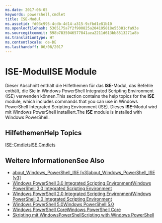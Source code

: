 ```yaml
---
ms.date: 2017-06-05
keywords: powershell,cmdlet
title: ISE-Modul
ms.assetid: fd03c995-4cdb-4d14-a315-9cfbd1e81b10
ms.openlocfilehash: 5305175a7f2f900825a204105818e55381cfa93e
ms.sourcegitcommit: 598b7835046577841aea2211d613bb8513271a8b
ms.translationtype: HT
ms.contentlocale: de-DE
ms.lasthandoff: 06/08/2017
---
```

# <a name="ise-module"></a><span data-ttu-id="82836-103">ISE-Modul</span><span class="sxs-lookup"><span data-stu-id="82836-103">ISE Module</span></span>
<span data-ttu-id="82836-104">Dieser Abschnitt enthält die Hilfethemen für das **ISE**-Modul, das Befehle enthält, die Sie in Windows PowerShell Integrated Scripting Environment (ISE) verwenden können.</span><span class="sxs-lookup"><span data-stu-id="82836-104">This section contains the help topics for the **ISE** module, which includes commands that you can use in Windows PowerShell Integrated Scripting Environment (ISE).</span></span> <span data-ttu-id="82836-105">Dieses **ISE**-Modul wird mit Windows PowerShell installiert.</span><span class="sxs-lookup"><span data-stu-id="82836-105">The **ISE** module is installed with Windows PowerShell.</span></span>

## <a name="help-topics"></a><span data-ttu-id="82836-106">Hilfethemen</span><span class="sxs-lookup"><span data-stu-id="82836-106">Help Topics</span></span>
[<span data-ttu-id="82836-107">ISE-Cmdlets</span><span class="sxs-lookup"><span data-stu-id="82836-107">ISE Cmdlets</span></span>](http://go.microsoft.com/fwlink/?LinkID=254686)

## <a name="see-also"></a><span data-ttu-id="82836-108">Weitere Informationen</span><span class="sxs-lookup"><span data-stu-id="82836-108">See Also</span></span>
- [<span data-ttu-id="82836-109">about_Windows_PowerShell_ISE [v3]</span><span class="sxs-lookup"><span data-stu-id="82836-109">about_Windows_PowerShell_ISE [v3]</span></span>](https://technet.microsoft.com/en-us/library/dfa54d47-60c6-4fff-8197-c747e8d411bb)
- [<span data-ttu-id="82836-110">Windows PowerShell 3.0 Integrated Scripting Environment</span><span class="sxs-lookup"><span data-stu-id="82836-110">Windows PowerShell 3.0 Integrated Scripting Environment</span></span>](http://go.microsoft.com/fwlink/?LinkId=254681)
- [<span data-ttu-id="82836-111">Windows PowerShell 2.0 Integrated Scripting Environment</span><span class="sxs-lookup"><span data-stu-id="82836-111">Windows PowerShell 2.0 Integrated Scripting Environment</span></span>](http://go.microsoft.com/fwlink/?LinkID=238569)
- [<span data-ttu-id="82836-112">Windows PowerShell 5.0</span><span class="sxs-lookup"><span data-stu-id="82836-112">Windows PowerShell 5.0</span></span>](../core-modules/Windows-PowerShell-5.0.md)
- [<span data-ttu-id="82836-113">Windows PowerShell Core</span><span class="sxs-lookup"><span data-stu-id="82836-113">Windows PowerShell Core</span></span>](https://technet.microsoft.com/en-us/library/4b75f1e4-f327-48f3-92ab-bf5435094d41)
- [<span data-ttu-id="82836-114">Skripting mit WindowsPowerShell</span><span class="sxs-lookup"><span data-stu-id="82836-114">Scripting with Windows PowerShell</span></span>](../../getting-started/fundamental/Scripting-with-Windows-PowerShell.md)

